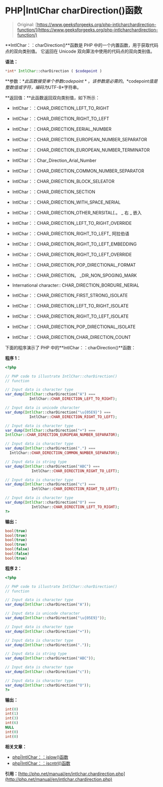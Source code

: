 # PHP|IntlChar charDirection()函数

> Original: [https://www.geeksforgeeks.org/php-intlcharchardirection-function/](https://www.geeksforgeeks.org/php-intlcharchardirection-function/)

**IntlChar：：charDirection()**函数是 PHP 中的一个内置函数，用于获取代码点的双向类别值。 它返回在 Unicode 双向算法中使用的代码点的双向类别值。

**语法：**

```php
*int* IntlChar::charDirection ( $codepoint )
```

**参数：**此函数接受单个参数*$codepoint*，该参数是必需的。 *$codepoint*值是整数值或字符，编码为*UTF-8*字符串。

**返回值：**此函数返回双向类别值，如下所示：

*   IntlChar：：CHAR_DIRECTION_LEFT_TO_RIGHT
*   IntlChar：：CHAR_DIRECTION_RIGHT_TO_LEFT
*   IntlChar：：CHAR_DIRECTION_EERIAL_NUMBER
*   IntlChar：：CHAR_DIRECTION_EUROPEAN_NUMBER_SEPARATOR
*   IntlChar：：CHAR_DIRECTION_EUROPEAN_NUMBER_TERMINATOR

*   IntlChar：：Char_Direction_Arial_Number
*   IntlChar：：CHAR_DIRECTION_COMMON_NUMBER_SEPARATOR
*   IntlChar：：CHAR_DIRECTION_BLOCK_SELEATOR
*   IntlChar：：CHAR_DIRECTION_SECTION
*   IntlChar：：CHAR_DIRECTION_WITH_SPACE_NERIAL
*   IntlChar：：CHAR_DIRECTION_OTHER_NERSITAL[.。 _ 右 _ 嵌入
*   IntlChar：：CHAR_DIRECTION_LEFT_TO_RIGHT_OVERRIDE
*   IntlChar：：CHAR_DIRECTION_RIGHT_TO_LEFT_ 阿拉伯语
*   IntlChar：：CHAR_DIRECTION_RIGHT_TO_LEFT_EMBEDDING
*   IntlChar：：CHAR_DIRECTION_RIGHT_TO_LEFT_OVERRIDE
*   IntlChar：：CHAR_DIRECTION_POP_DIRECTIONAL_FORMAT
*   IntlChar：：CHAR_DIRECTION。 _DIR_NON_SPOGING_MARK
*   International character:: CHAR_DIRECTION_BORDURE_NERIAL
*   IntlChar：：CHAR_DIRECTION_FIRST_STRONG_ISOLATE
*   IntlChar：：CHAR_DIRECTION_LEFT_TO_RIGHT_ISOLATE
*   IntlChar：：CHAR_DIRECTION_RIGHT_TO_LEFT_ISOLATE
*   IntlChar：：CHAR_DIRECTION_POP_DIRECTIONAL_ISOLATE
*   IntlChar：：CHAR_DIRECTION_CHAR_DIRECTION_COUNT

下面的程序演示了 PHP 中的**IntlChar：：charDirection()**函数：

**程序 1：**

```php
<?php

// PHP code to illustrate IntlChar::charDirection()
// function

// Input data is character type
var_dump(IntlChar::charDirection("A") === 
           IntlChar::CHAR_DIRECTION_LEFT_TO_RIGHT);

// Input data is unicode character
var_dump(IntlChar::charDirection("\u{05E9}") === 
           IntlChar::CHAR_DIRECTION_RIGHT_TO_LEFT);

// Input data is character type
var_dump(IntlChar::charDirection("+") === 
IntlChar::CHAR_DIRECTION_EUROPEAN_NUMBER_SEPARATOR);

// Input data is character type
var_dump(IntlChar::charDirection(".") === 
  IntlChar::CHAR_DIRECTION_COMMON_NUMBER_SEPARATOR);

// Input data is string type
var_dump(IntlChar::charDirection("ABC") === 
            IntlChar::CHAR_DIRECTION_RIGHT_TO_LEFT);

// Input data is character type
var_dump(IntlChar::charDirection("c") === 
            IntlChar::CHAR_DIRECTION_RIGHT_TO_LEFT);

// Input data is character type
var_dump(IntlChar::charDirection("O") === 
            IntlChar::CHAR_DIRECTION_LEFT_TO_RIGHT);
?>
```

**输出：**

```php
bool(true)
bool(true)
bool(true)
bool(true)
bool(false)
bool(false)
bool(true)

```

**程序 2：**

```php
<?php

// PHP code to illustrate IntlChar::charDirection()
// function

// Input data is character type
var_dump(IntlChar::charDirection("A"));

// Input data is unicode character
var_dump(IntlChar::charDirection("\u{05E9}"));

// Input data is character type
var_dump(IntlChar::charDirection("+"));

// Input data is character type
var_dump(IntlChar::charDirection("."));

// Input data is string type
var_dump(IntlChar::charDirection("ABC"));

// Input data is character type
var_dump(IntlChar::charDirection("c"));

// Input data is character type
var_dump(IntlChar::charDirection("O"));
?>
```

**输出：**

```php
int(0)
int(1)
int(3)
int(6)
NULL
int(0)
int(0)

```

**相关文章：**

*   [php|IntlChar：：islow()函数](https://www.geeksforgeeks.org/php-intlcharislower-function/)
*   [php|IntlChar：：iscntrl()函数](https://www.geeksforgeeks.org/php-intlchariscntrl-function/)

**引用：**[http://php.net/manual/en/intlchar.chardirection.php](http://php.net/manual/en/intlchar.chardirection.php)